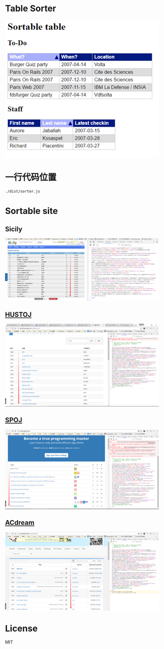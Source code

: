 # Table Sorter

![sortable](./readmeImg/sortable.png)

# 一行代码位置
```bash
./dist/sorter.js
```

# Sortable site

## Sicily

![sicily](./readmeImg/sicily.png)

## [HUSTOJ](http://acm.hust.edu.cn/problem/list)

![hustoj](./readmeImg/table-sorter2.png)

## [SPOJ](http://www.spoj.com/)
![spoj](./readmeImg/spoj.png)

## [ACdream](http://acdream.info/problem/list)
![ACdream](./readmeImg/acdream.png)

# License
MIT
